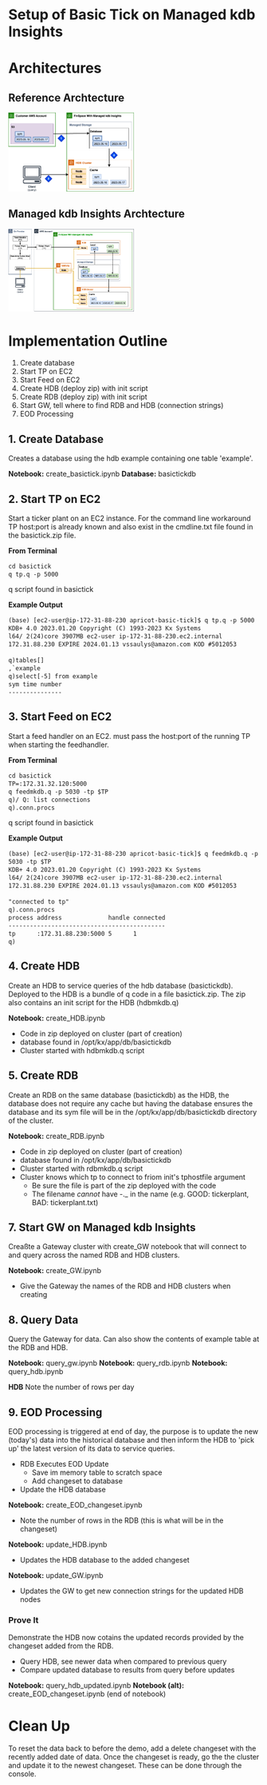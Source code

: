# Setup of Basic Tick on Managed kdb Insights

# Architectures
## Reference Archtecture
<img src="Managed kdb Insights-HDB Migration.png"  width="50%">

## Managed kdb Insights Archtecture
<img src="Managed kdb Insights-GA Architecture.png"  width="50%">

# Implementation Outline
1. Create database
2. Start TP on EC2
3. Start Feed on EC2 
4. Create HDB (deploy zip) with init script
5. Create RDB (deploy zip) with init script
6. Start GW, tell where to find RDB and HDB (connection strings)
7. EOD Processing

## 1. Create Database
Creates a database using the hdb example containing one table 'example'.

**Notebook:** create_basictick.ipynb
**Database:** basictickdb

## 2. Start TP on EC2
Start a ticker plant on an EC2 instance. For the command line workaround TP host:port is already known and also exist in the cmdline.txt file found in the basictick.zip file.

**From Terminal**
```
cd basictick
q tp.q -p 5000
```
q script found in basictick   

**Example Output**
```
(base) [ec2-user@ip-172-31-88-230 apricot-basic-tick]$ q tp.q -p 5000
KDB+ 4.0 2023.01.20 Copyright (C) 1993-2023 Kx Systems
l64/ 2(24)core 3907MB ec2-user ip-172-31-88-230.ec2.internal 172.31.88.230 EXPIRE 2024.01.13 vssaulys@amazon.com KOD #5012053

q)tables[]
,`example
q)select[-5] from example
sym time number
---------------
```

## 3. Start Feed on EC2
Start a feed handler on an EC2. must pass the host:port of the running TP when starting the feedhandler.

**From Terminal**
```
cd basictick
TP=:172.31.32.120:5000
q feedmkdb.q -p 5030 -tp $TP
q)/ Q: list connections
q).conn.procs

```
q script found in basictick

**Example Output**
```
(base) [ec2-user@ip-172-31-88-230 apricot-basic-tick]$ q feedmkdb.q -p 5030 -tp $TP
KDB+ 4.0 2023.01.20 Copyright (C) 1993-2023 Kx Systems
l64/ 2(24)core 3907MB ec2-user ip-172-31-88-230.ec2.internal 172.31.88.230 EXPIRE 2024.01.13 vssaulys@amazon.com KOD #5012053

"connected to tp"
q).conn.procs
process address             handle connected
--------------------------------------------
tp      :172.31.88.230:5000 5      1        
q)
```

## 4. Create HDB
Create an HDB to service queries of the hdb database (basictickdb). Deployed to the HDB is a bundle of q code in a file basictick.zip. The zip also contains an init script for the HDB (hdbmkdb.q)

**Notebook:** create_HDB.ipynb

- Code in zip deployed on cluster (part of creation)
- database found in /opt/kx/app/db/basictickdb
- Cluster started with hdbmkdb.q script

## 5. Create RDB 
Create an RDB on the same database (basictickdb) as the HDB, the database does not require any cache but having the database ensures the database and its sym file will be in the /opt/kx/app/db/basictickdb directory of the cluster.

**Notebook:** create_RDB.ipynb

- Code in zip deployed on cluster (part of creation)
- database found in /opt/kx/app/db/basictickdb
- Cluster started with rdbmkdb.q script
- Cluster knows which tp to connect to friom init's tphostfile argument
  - Be sure the file is part of the zip deployed with the code
  - The filename *cannot* have -._ in the name (e.g. GOOD: tickerplant, BAD: tickerplant.txt)

## 7. Start GW on Managed kdb Insights
Creaßte a Gateway cluster with create_GW notebook that will connect to and query across the named RDB and HDB clusters.

**Notebook:** create_GW.ipynb

- Give the Gateway the names of the RDB and HDB clusters when creating

## 8. Query Data
Query the Gateway for data. Can also show the contents of example table at the RDB and HDB.

**Notebook:** query_gw.ipynb
**Notebook:** query_rdb.ipynb
**Notebook:** query_hdb.ipynb

**HDB** Note the number of rows per day

## 9. EOD Processing
EOD processing is triggered at end of day, the purpose is to update the new (today's) data into the historical database and then inform the HDB to 'pick up' the latest version of its data to service queries.

- RDB Executes EOD Update
  - Save im memory table to scratch space
  - Add changeset to database
- Update the HDB database

**Notebook:** create_EOD_changeset.ipynb
- Note the number of rows in the RDB (this is what will be in the changeset)

**Notebook:** update_HDB.ipynb
- Updates the HDB database to the added changeset

**Notebook:** update_GW.ipynb
- Updates the GW to get new connection strings for the updated HDB nodes

### Prove It
Demonstrate the HDB now cotains the updated records provided by the changeset added from the RDB.

- Query HDB, see newer data when compared to previous query
- Compare updated database to results from query before updates

**Notebook:** query_hdb_updated.ipynb
**Notebook (alt):** create_EOD_changeset.ipynb (end of notebook)

# Clean Up
To reset the data back to before the demo, add a delete changeset with the recently added date of data. Once the changeset is ready, go the the cluster and update it to the newest changeset. These can be done through the console.
